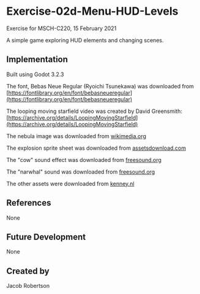 # Exercise-02d-Menu-HUD-Levels
Exercise for MSCH-C220, 15 February 2021

A simple game exploring HUD elements and changing scenes.

## Implementation
Built using Godot 3.2.3

The font, Bebas Neue Regular (Ryoichi Tsunekawa) was downloaded from [https://fontlibrary.org/en/font/bebasneueregular](https://fontlibrary.org/en/font/bebasneueregular)

The looping moving starfield video was created by David Greensmith: [https://archive.org/details/LoopingMovingStarfield](https://archive.org/details/LoopingMovingStarfield)

The nebula image was downloaded from [wikimedia.org](https://commons.wikimedia.org/wiki/File:Veil_Nebula_-_NGC6960.jpg)

The explosion sprite sheet was downloaded from [assetsdownload.com](https://assetsdownload.com/cartoon-explosion-2d-game-sprite-free-download/)

The "cow" sound effect was downloaded from [freesound.org](https://freesound.org/people/Robinhood76/sounds/61277/)

The "narwhal" sound was downloaded from [freesound.org](https://freesound.org/people/Augdog/sounds/201231/)

The other assets were downloaded from [kenney.nl](https://kenney.nl/assets)


## References
None

## Future Development
None

## Created by 
Jacob Robertson
